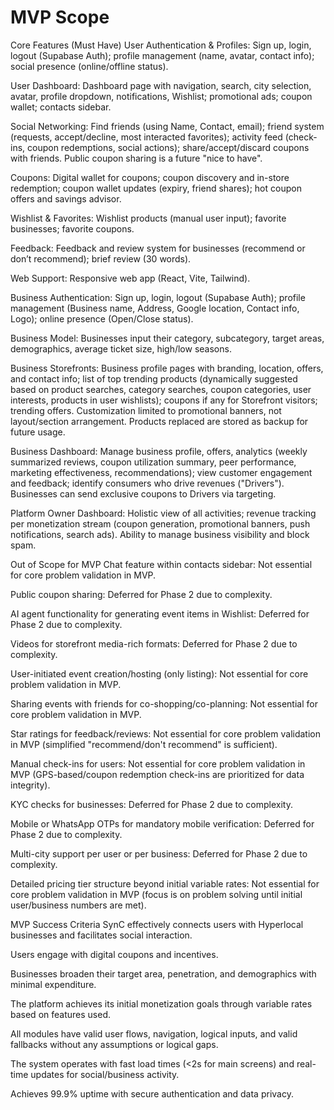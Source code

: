 # MVP Scope
Core Features (Must Have)
User Authentication & Profiles: Sign up, login, logout (Supabase Auth); profile management (name, avatar, contact info); social presence (online/offline status).

User Dashboard: Dashboard page with navigation, search, city selection, avatar, profile dropdown, notifications, Wishlist; promotional ads; coupon wallet; contacts sidebar.

Social Networking: Find friends (using Name, Contact, email); friend system (requests, accept/decline, most interacted favorites); activity feed (check-ins, coupon redemptions, social actions); share/accept/discard coupons with friends. Public coupon sharing is a future "nice to have".

Coupons: Digital wallet for coupons; coupon discovery and in-store redemption; coupon wallet updates (expiry, friend shares); hot coupon offers and savings advisor.

Wishlist & Favorites: Wishlist products (manual user input); favorite businesses; favorite coupons.

Feedback: Feedback and review system for businesses (recommend or don’t recommend); brief review (30 words).

Web Support: Responsive web app (React, Vite, Tailwind).

Business Authentication: Sign up, login, logout (Supabase Auth); profile management (Business name, Address, Google location, Contact info, Logo); online presence (Open/Close status).

Business Model: Businesses input their category, subcategory, target areas, demographics, average ticket size, high/low seasons.

Business Storefronts: Business profile pages with branding, location, offers, and contact info; list of top trending products (dynamically suggested based on product searches, category searches, coupon categories, user interests, products in user wishlists); coupons if any for Storefront visitors; trending offers. Customization limited to promotional banners, not layout/section arrangement. Products replaced are stored as backup for future usage.

Business Dashboard: Manage business profile, offers, analytics (weekly summarized reviews, coupon utilization summary, peer performance, marketing effectiveness, recommendations); view customer engagement and feedback; identify consumers who drive revenues ("Drivers"). Businesses can send exclusive coupons to Drivers via targeting.

Platform Owner Dashboard: Holistic view of all activities; revenue tracking per monetization stream (coupon generation, promotional banners, push notifications, search ads). Ability to manage business visibility and block spam.

Out of Scope for MVP
Chat feature within contacts sidebar: Not essential for core problem validation in MVP.

Public coupon sharing: Deferred for Phase 2 due to complexity.

AI agent functionality for generating event items in Wishlist: Deferred for Phase 2 due to complexity.

Videos for storefront media-rich formats: Deferred for Phase 2 due to complexity.

User-initiated event creation/hosting (only listing): Not essential for core problem validation in MVP.

Sharing events with friends for co-shopping/co-planning: Not essential for core problem validation in MVP.

Star ratings for feedback/reviews: Not essential for core problem validation in MVP (simplified "recommend/don't recommend" is sufficient).

Manual check-ins for users: Not essential for core problem validation in MVP (GPS-based/coupon redemption check-ins are prioritized for data integrity).

KYC checks for businesses: Deferred for Phase 2 due to complexity.

Mobile or WhatsApp OTPs for mandatory mobile verification: Deferred for Phase 2 due to complexity.

Multi-city support per user or per business: Deferred for Phase 2 due to complexity.

Detailed pricing tier structure beyond initial variable rates: Not essential for core problem validation in MVP (focus is on problem solving until initial user/business numbers are met).

MVP Success Criteria
SynC effectively connects users with Hyperlocal businesses and facilitates social interaction.

Users engage with digital coupons and incentives.

Businesses broaden their target area, penetration, and demographics with minimal expenditure.

The platform achieves its initial monetization goals through variable rates based on features used.

All modules have valid user flows, navigation, logical inputs, and valid fallbacks without any assumptions or logical gaps.

The system operates with fast load times (<2s for main screens) and real-time updates for social/business activity.

Achieves 99.9% uptime with secure authentication and data privacy.
